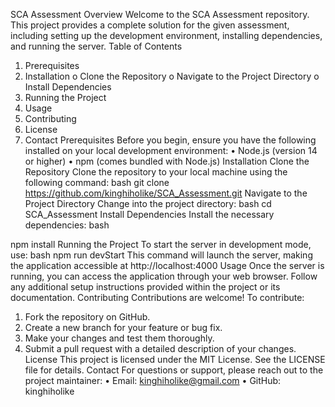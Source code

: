 SCA Assessment
Overview
Welcome to the SCA Assessment repository. This project provides a complete solution for the given assessment, including setting up the development environment, installing dependencies, and running the server.
Table of Contents
1.	Prerequisites
2.	Installation
o	Clone the Repository
o	Navigate to the Project Directory
o	Install Dependencies
3.	Running the Project
4.	Usage
5.	Contributing
6.	License
7.	Contact
Prerequisites
Before you begin, ensure you have the following installed on your local development environment:
•	Node.js (version 14 or higher)
•	npm (comes bundled with Node.js)
Installation
Clone the Repository
Clone the repository to your local machine using the following command:
bash
git clone https://github.com/kinghiholike/SCA_Assessment.git
Navigate to the Project Directory
Change into the project directory:
bash
cd SCA_Assessment
Install Dependencies
Install the necessary dependencies:
bash

npm install
Running the Project
To start the server in development mode, use:
bash
npm run devStart
This command will launch the server, making the application accessible at http://localhost:4000 
Usage
Once the server is running, you can access the application through your web browser. Follow any additional setup instructions provided within the project or its documentation.
Contributing
Contributions are welcome! To contribute:
1.	Fork the repository on GitHub.
2.	Create a new branch for your feature or bug fix.
3.	Make your changes and test them thoroughly.
4.	Submit a pull request with a detailed description of your changes.
License
This project is licensed under the MIT License. See the LICENSE file for details.
Contact
For questions or support, please reach out to the project maintainer:
•	Email: kinghiholike@gmail.com
•	GitHub: kinghiholike

